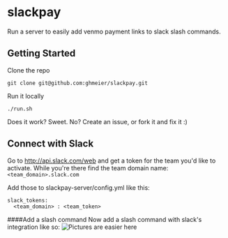 # slackpay
Run a server to easily add venmo payment links to slack slash commands.

## Getting Started
Clone the repo
```
git clone git@github.com:ghmeier/slackpay.git
```
Run it locally
```
./run.sh
```

Does it work? Sweet.
No? Create an issue, or fork it and fix it :)

## Connect with Slack
Go to http://api.slack.com/web and get a token for the team you'd like to activate.
While you're there find the team domain name: `<team_domain>.slack.com`

Add those to slackpay-server/config.yml like this:
```
slack_tokens:
  <team_domain> : <team_token>
```

####Add a slash command
Now add a slash command with slack's integration like so:
![Pictures are easier here](https://raw.github.com/ghmeier/slackpay/master/slackpay.png)
